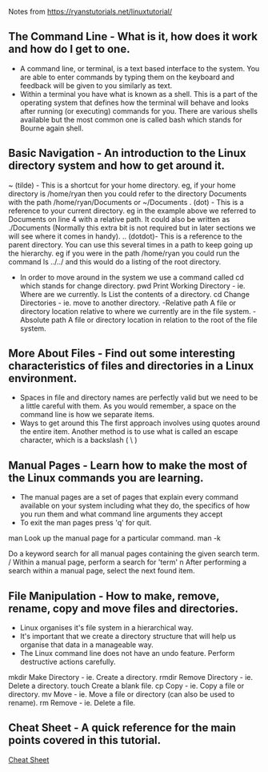 Notes from https://ryanstutorials.net/linuxtutorial/

## The Command Line - What is it, how does it work and how do I get to one.

- A command line, or terminal, is a text based interface to the system. You are able to enter commands by typing them on the keyboard and feedback will be given to you similarly as text.
- Within a terminal you have what is known as a shell. This is a part of the operating system that defines how the terminal will behave and looks after running (or executing) commands for you. There are various shells available but the most common one is called bash which stands for Bourne again shell.

## Basic Navigation - An introduction to the Linux directory system and how to get around it.

~ (tilde) - This is a shortcut for your home directory. eg, if your home directory is /home/ryan then you could refer to the directory Documents with the path /home/ryan/Documents or ~/Documents
. (dot) - This is a reference to your current directory. eg in the example above we referred to Documents on line 4 with a relative path. It could also be written as ./Documents (Normally this extra bit is not required but in later sections we will see where it comes in handy).
.. (dotdot)- This is a reference to the parent directory. You can use this several times in a path to keep going up the hierarchy. eg if you were in the path /home/ryan you could run the command ls ../../ and this would do a listing of the root directory.

- In order to move around in the system we use a command called cd which stands for change directory.
pwd
Print Working Directory - ie. Where are we currently.
ls
List the contents of a directory.
cd
Change Directories - ie. move to another directory.
-Relative path
A file or directory location relative to where we currently are in the file system.
-Absolute path
A file or directory location in relation to the root of the file system.

## More About Files - Find out some interesting characteristics of files and directories in a Linux environment.

- Spaces in file and directory names are perfectly valid but we need to be a little careful with them. As you would remember, a space on the command line is how we separate items.
- Ways to get around this
The first approach involves using quotes around the entire item.
Another method is to use what is called an escape character, which is a backslash ( \ )

## Manual Pages - Learn how to make the most of the Linux commands you are learning.

- The manual pages are a set of pages that explain every command available on your system including what they do, the specifics of how you run them and what command line arguments they accept
- To exit the man pages press 'q' for quit.

man <command>
Look up the manual page for a particular command.
man -k <search term>
Do a keyword search for all manual pages containing the given search term.
/<term>
Within a manual page, perform a search for 'term'
n
After performing a search within a manual page, select the next found item.
  
## File Manipulation - How to make, remove, rename, copy and move files and directories.

- Linux organises it's file system in a hierarchical way.
- It's important that we create a directory structure that will help us organise that data in a manageable way.
- The Linux command line does not have an undo feature. Perform destructive actions carefully.
  
mkdir
Make Directory - ie. Create a directory.
rmdir
Remove Directory - ie. Delete a directory.
touch
Create a blank file.
cp
Copy - ie. Copy a file or directory.
mv
Move - ie. Move a file or directory (can also be used to rename).
rm
Remove - ie. Delete a file.

## Cheat Sheet - A quick reference for the main points covered in this tutorial.

[Cheat Sheet](https://ryanstutorials.net/linuxtutorial/cheatsheet.php)